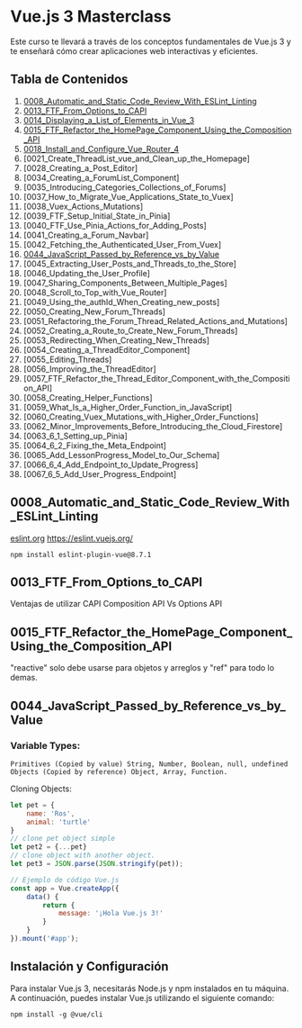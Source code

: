 # Vue.js 3 Masterclass

Este curso te llevará a través de los conceptos fundamentales de Vue.js 3 y te enseñará cómo crear aplicaciones web interactivas y eficientes.

## Tabla de Contenidos

1. [0008_Automatic_and_Static_Code_Review_With_ESLint_Linting](#0008_Automatic_and_Static_Code_Review_With_ESLint_Linting)
2. [0013_FTF_From_Options_to_CAPI](#0013_FTF_From_Options_to_CAPI)
3. [0014_Displaying_a_List_of_Elements_in_Vue_3](#0014_Displaying_a_List_of_Elements_in_Vue_3)
4. [0015_FTF_Refactor_the_HomePage_Component_Using_the_Composition_API](#0015_FTF_Refactor_the_HomePage_Component_Using_the_Composition_API])
5. [0018_Install_and_Configure_Vue_Router_4](#0018_Install_and_Configure_Vue_Router_4)
6. [0021_Create_ThreadList_vue_and_Clean_up_the_Homepage]
7. [0028_Creating_a_Post_Editor]
8. [0034_Creating_a_ForumList_Component]
9. [0035_Introducing_Categories_Collections_of_Forums]
10. [0037_How_to_Migrate_Vue_Applications_State_to_Vuex]
11. [0038_Vuex_Actions_Mutations]
12. [0039_FTF_Setup_Initial_State_in_Pinia]
13. [0040_FTF_Use_Pinia_Actions_for_Adding_Posts]
14. [0041_Creating_a_Forum_Navbar]
15. [0042_Fetching_the_Authenticated_User_From_Vuex]
16. [0044_JavaScript_Passed_by_Reference_vs_by_Value](#0044_JavaScript_Passed_by_Reference_vs_by_Value)
17. [0045_Extracting_User_Posts_and_Threads_to_the_Store]
18. [0046_Updating_the_User_Profile]
19. [0047_Sharing_Components_Between_Multiple_Pages]
20. [0048_Scroll_to_Top_with_Vue_Router]
21. [0049_Using_the_authId_When_Creating_new_posts]
22. [0050_Creating_New_Forum_Threads]
23. [0051_Refactoring_the_Forum_Thread_Related_Actions_and_Mutations]
24. [0052_Creating_a_Route_to_Create_New_Forum_Threads]
25. [0053_Redirecting_When_Creating_New_Threads]
26. [0054_Creating_a_ThreadEditor_Component]
27. [0055_Editing_Threads]
28. [0056_Improving_the_ThreadEditor]
29. [0057_FTF_Refactor_the_Thread_Editor_Component_with_the_Composition_API]
30. [0058_Creating_Helper_Functions]
31. [0059_What_Is_a_Higher_Order_Function_in_JavaScript]
32. [0060_Creating_Vuex_Mutations_with_Higher_Order_Functions]
34. [0062_Minor_Improvements_Before_Introducing_the_Cloud_Firestore]
35. [0063_6_1_Setting_up_Pinia]
36. [0064_6_2_Fixing_the_Meta_Endpoint]
37. [0065_Add_LessonProgress_Model_to_Our_Schema]
38. [0066_6_4_Add_Endpoint_to_Update_Progress]
39. [0067_6_5_Add_User_Progress_Endpoint]








## 0008_Automatic_and_Static_Code_Review_With_ESLint_Linting

[eslint.org](https://eslint.org/)
https://eslint.vuejs.org/
```
npm install eslint-plugin-vue@8.7.1
```

## 0013_FTF_From_Options_to_CAPI
Ventajas de utilizar CAPI Composition API Vs Options API


## 0015_FTF_Refactor_the_HomePage_Component_Using_the_Composition_API
"reactive" solo debe usarse para objetos y arreglos y "ref" para todo lo demas.

## 0044_JavaScript_Passed_by_Reference_vs_by_Value

### Variable Types: 
    Primitives (Copied by value) String, Number, Boolean, null, undefined
    Objects (Copied by reference) Object, Array, Function.
Cloning Objects:

```javascript
let pet = {
    name: 'Ros',
    animal: 'turtle'
}
// clone pet object simple
let pet2 = {...pet}
// clone object with another object.
let pet3 = JSON.parse(JSON.stringify(pet));
```





```javascript
// Ejemplo de código Vue.js
const app = Vue.createApp({
    data() {
        return {
            message: '¡Hola Vue.js 3!'
        }
    }
}).mount('#app');
```
## Instalación y Configuración

Para instalar Vue.js 3, necesitarás Node.js y npm instalados en tu máquina. A continuación, puedes instalar Vue.js utilizando el siguiente comando:

```
npm install -g @vue/cli
```
